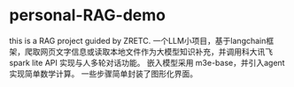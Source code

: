 # personal-RAG-demo
this is a RAG project guided by ZRETC.
一个LLM小项目，基于langchain框架，爬取网页文字信息或读取本地文件作为大模型知识补充，并调用科大讯飞spark lite API 实现与人多轮对话功能。
嵌入模型采用 m3e-base，并引入agent实现简单数学计算。
一些步骤简单封装了图形化界面。
